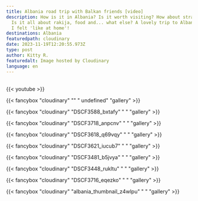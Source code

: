 ```yaml
---
title: Albania road trip with Balkan friends [video]
description: How is it in Albania? Is it worth visiting? How about stray dogs?
  Is it all about rakija, food and... what else? A lovely trip to Albania, where
  I felt 'like at home'!
destinations: Albania
featuredpath: cloudinary
date: 2023-11-19T12:20:55.973Z
type: post
author: Kitty R.
featuredalt: Image hosted by Cloudinary
language: en
---
```

<br>{{< youtube  >}}</br>

{{< fancybox "cloudinary" "" "  undefined" "gallery" >}}

{{< fancybox "cloudinary" "DSCF3588_bxtafy" "  " "gallery" >}}

{{< fancybox "cloudinary" "DSCF3718_anpcnv" "  " "gallery" >}}

{{< fancybox "cloudinary" "DSCF3618_q69vqy" "  " "gallery" >}}

{{< fancybox "cloudinary" "DSCF3621_iucub7" "  " "gallery" >}}

{{< fancybox "cloudinary" "DSCF3481_b5jvya" "  " "gallery" >}}

{{< fancybox "cloudinary" "DSCF3448_rukltu" "  " "gallery" >}}

{{< fancybox "cloudinary" "DSCF3716_eqezko" "  " "gallery" >}}

{{< fancybox "cloudinary" "albania_thumbnail_z4wlpu" "  " "gallery" >}}